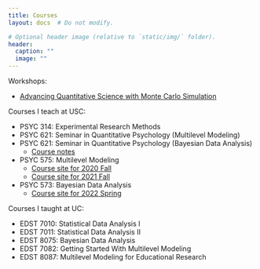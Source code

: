 ```yaml
---
title: Courses
layout: docs  # Do not modify.

# Optional header image (relative to `static/img/` folder).
header:
  caption: ""
  image: ""
---
```


Workshops:

- [Advancing Quantitative Science with Monte Carlo Simulation](courses/montecarlo/)

Courses I teach at USC:

- PSYC 314: Experimental Research Methods
- PSYC 621: Seminar in Quantitative Psychology (Multilevel Modeling)
- PSYC 621: Seminar in Quantitative Psychology (Bayesian Data Analysis)
    + [Course notes](https://psyc-bayes-notes.netlify.com)
- PSYC 575: Multilevel Modeling
    + [Course site for 2020 Fall](courses/psyc575/)
    + [Course site for 2021 Fall](https://psyc575-2021fall.netlify.app/)
- PSYC 573: Bayesian Data Analysis
    + [Course site for 2022 Spring](psyc573-2022spring.netlify.app/)

Courses I taught at UC:

- EDST 7010: Statistical Data Analysis I
- EDST 7011: Statistical Data Analysis II
- EDST 8075: Bayesian Data Analysis
- EDST 7082: Getting Started With Multilevel Modeling
- EDST 8087: Multilevel Modeling for Educational Research
